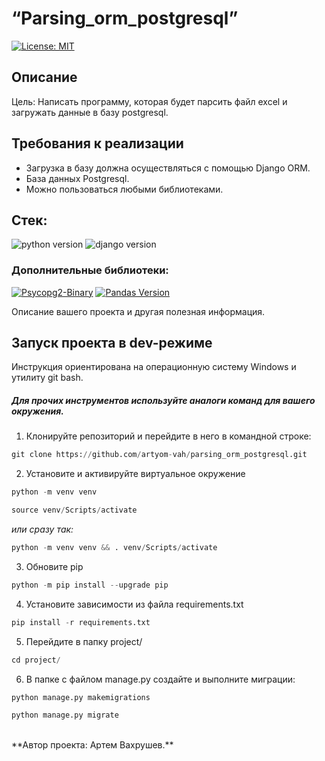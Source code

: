 # **“Parsing_orm_postgresql”**
[![License: MIT](https://img.shields.io/badge/License-MIT-brightgreen.svg)](https://opensource.org/licenses/MIT)

## Описание
Цель: Написать программу, которая будет парсить файл excel и загружать данные в базу postgresql.

## Требования к реализации
- Загрузка в базу должна осуществляться с помощью Django ORM.
- База данных Postgresql.
- Можно пользоваться любыми библиотеками.



## **Стек:**
![python version](https://img.shields.io/badge/Python-3.11-green) ![django version](https://img.shields.io/badge/Django-4.2.1-green)


### **Дополнительные библиотеки:**
[![Psycopg2-Binary](https://img.shields.io/badge/Psycopg2--Binary-v2.9.1-blue)](https://pypi.org/project/psycopg2-binary/)
[![Pandas Version](https://img.shields.io/badge/Pandas-1.3.0-blue.svg)](https://pandas.pydata.org/)

Описание вашего проекта и другая полезная информация.

[//]: # ([![django-allauth]&#40;https://img.shields.io/badge/django--allauth-0.54.0-blue?style=flat-square&#41;]&#40;https://django-allauth.readthedocs.io/en/latest/&#41; [![folium]&#40;https://img.shields.io/badge/folium-0.14-blue&#41;]&#40;https://python-visualization.github.io/folium/&#41;  [![django-smart-selects]&#40;https://img.shields.io/badge/geocoder-1.38.1-blue&#41;]&#40;https://pypi.org/project/geocoder/&#41; [![flake8]&#40;https://img.shields.io/badge/flake8-5.0.4-blue&#41;]&#40;https://pypi.org/project/flake8/5.0.4/&#41;)

## **Запуск проекта в dev-режиме**
Инструкция ориентирована на операционную систему Windows и утилиту git bash.<br/>
##### Для прочих инструментов используйте аналоги команд для вашего окружения.

1. Клонируйте репозиторий и перейдите в него в командной строке:
```python
git clone https://github.com/artyom-vah/parsing_orm_postgresql.git
```

2. Установите и активируйте виртуальное окружение
```python
python -m venv venv
```

```python
source venv/Scripts/activate
```

_или сразу так:_

```python
python -m venv venv && . venv/Scripts/activate
```

3. Обновите pip 
```python
python -m pip install --upgrade pip
```

4. Установите зависимости из файла requirements.txt
```python
pip install -r requirements.txt
```

5. Перейдите в папку project/
```python
cd project/
```

6. В папке с файлом manage.py создайте и выполните миграции:
```python
python manage.py makemigrations 
```
```python
python manage.py migrate
```
<br>
**Автор проекта: Артем Вахрушев.**